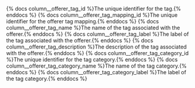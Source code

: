 {% docs column__offerer_tag_id %}The unique identifier for the tag.{% enddocs %}
{% docs column__offerer_tag_mapping_id %}The unique identifier for the offerer tag mapping.{% enddocs %}
{% docs column__offerer_tag_name %}The name of the tag associated with the offerer.{% enddocs %}
{% docs column__offerer_tag_label %}The label of the tag associated with the offerer.{% enddocs %}
{% docs column__offerer_tag_description %}The description of the tag associated with the offerer.{% enddocs %}
{% docs column__offerer_tag_category_id %}The unique identifier for the tag category.{% enddocs %}
{% docs column__offerer_tag_category_name %}The name of the tag category.{% enddocs %}
{% docs column__offerer_tag_category_label %}The label of the tag category.{% enddocs %}
